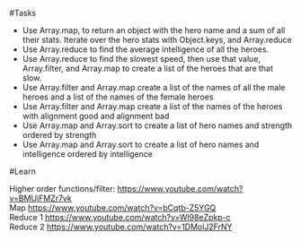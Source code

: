 #Tasks

* Use Array.map, to return an object with the hero name and a sum of all their stats. Iterate over the hero stats with Object.keys, and Array.reduce
* Use Array.reduce to find the average intelligence of all the heroes.
* Use Array.reduce to find the slowest speed, then use that value, Array.filter, and Array.map to create a list of the heroes that are that slow.
* Use Array.filter and Array.map create a list of the names of all the male heroes and a list of the names of the female heroes
* Use Array.filter and Array.map create a list of the names of the heroes with alignment good and alignment bad
* Use Array.map and Array.sort to create a list of hero names and strength ordered by strength
* Use Array.map and Array.sort to create a list of hero names and intelligence ordered by intelligence

#Learn

Higher order functions/filter: https://www.youtube.com/watch?v=BMUiFMZr7vk  
Map https://www.youtube.com/watch?v=bCqtb-Z5YGQ  
Reduce 1 https://www.youtube.com/watch?v=Wl98eZpkp-c  
Reduce 2 https://www.youtube.com/watch?v=1DMolJ2FrNY  
